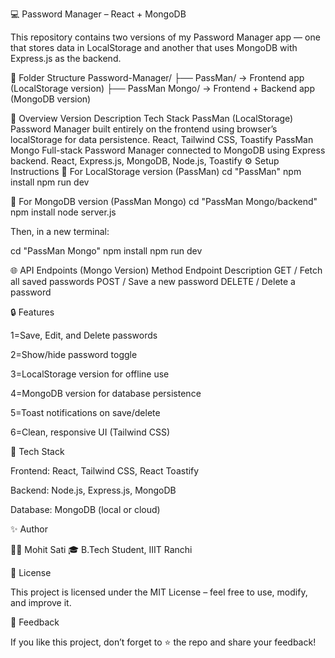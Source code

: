 💻 Password Manager – React + MongoDB

This repository contains two versions of my Password Manager app — one that stores data in LocalStorage and another that uses MongoDB with Express.js as the backend.

📁 Folder Structure
Password-Manager/
├── PassMan/               → Frontend app (LocalStorage version)
├── PassMan Mongo/         → Frontend + Backend app (MongoDB version)

🧠 Overview
Version	Description	Tech Stack
PassMan (LocalStorage)	Password Manager built entirely on the frontend using browser’s localStorage for data persistence.	React, Tailwind CSS, Toastify
PassMan Mongo	Full-stack Password Manager connected to MongoDB using Express backend.	React, Express.js, MongoDB, Node.js, Toastify
⚙️ Setup Instructions
🧩 For LocalStorage version (PassMan)
cd "PassMan"
npm install
npm run dev

🧠 For MongoDB version (PassMan Mongo)
cd "PassMan Mongo/backend"
npm install
node server.js


Then, in a new terminal:

cd "PassMan Mongo"
npm install
npm run dev

🌐 API Endpoints (Mongo Version)
Method	 Endpoint	   Description
GET     	/	     Fetch all saved passwords
POST	    /	      Save a new password
DELETE	    /	      Delete a password

🔒 Features

1=Save, Edit, and Delete passwords

2=Show/hide password toggle

3=LocalStorage version for offline use

4=MongoDB version for database persistence

5=Toast notifications on save/delete

6=Clean, responsive UI (Tailwind CSS)

🧰 Tech Stack

Frontend: React, Tailwind CSS, React Toastify

Backend: Node.js, Express.js, MongoDB

Database: MongoDB (local or cloud)

✨ Author

👨‍💻 Mohit Sati
🎓 B.Tech Student, IIIT Ranchi

🧾 License

This project is licensed under the MIT License – feel free to use, modify, and improve it.

💬 Feedback

If you like this project, don’t forget to ⭐ the repo and share your feedback!